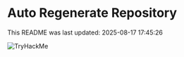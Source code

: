 # Auto Regenerate Repository

This README was last updated: 2025-08-17 17:45:26

 ![TryHackMe](https://tryhackme.com/badge/533634)